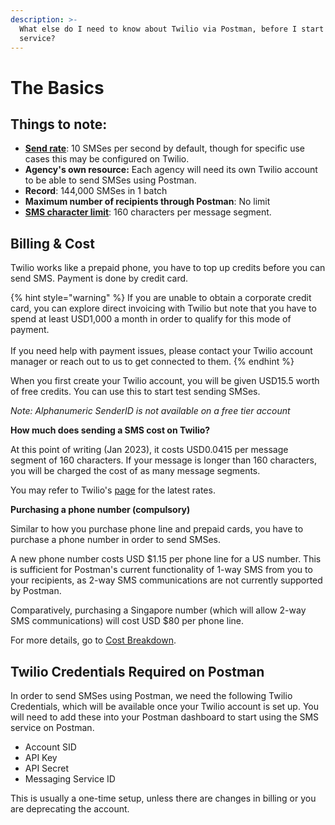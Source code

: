 ```yaml
---
description: >-
  What else do I need to know about Twilio via Postman, before I start using the
  service?
---
```


# The Basics

## Things to note:

* [**Send rate**](https://support.twilio.com/hc/en-us/articles/115002943027-Understanding-Twilio-Rate-Limits-and-Message-Queues): 10 SMSes per second by default, though for specific use cases this may be configured on Twilio.
* **Agency's own resource:** Each agency will need its own Twilio account to be able to send SMSes using Postman.
* **Record**: 144,000 SMSes in 1 batch
* **Maximum number of recipients through Postman**: No limit
* [**SMS character limit**](https://www.twilio.com/docs/glossary/what-sms-character-limit): 160 characters per message segment.

## Billing & Cost

Twilio works like a prepaid phone, you have to top up credits before you can send SMS. Payment is done by credit card.

{% hint style="warning" %}
If you are unable to obtain a corporate credit card, you can explore direct invoicing with Twilio but note that you have to spend at least USD1,000 a month in order to qualify for this mode of payment.\
\
If you need help with payment issues, please contact your Twilio account manager or reach out to us to get connected to them.
{% endhint %}

When you first create your Twilio account, you will be given USD15.5 worth of free credits. You can use this to start test sending SMSes.

_Note: Alphanumeric SenderID is not available on a free tier account_

**How much does sending a SMS cost on Twilio?**

At this point of writing (Jan 2023), it costs USD0.0415 per message segment of 160 characters. If your message is longer than 160 characters, you will be charged the cost of as many message segments.

You may refer to Twilio's [page](https://www.twilio.com/sms/pricing/sg) for the latest rates.

**Purchasing a phone number (compulsory)**

Similar to how you purchase phone line and prepaid cards, you have to purchase a phone number in order to send SMSes.

A new phone number costs USD $1.15 per phone line for a US number. This is sufficient for Postman's current functionality of 1-way SMS from you to your recipients, as 2-way SMS communications are not currently supported by Postman.

Comparatively, purchasing a Singapore number (which will allow 2-way SMS communications) will cost USD $80 per phone line.

For more details, go to [Cost Breakdown](https://guide.postman.gov.sg/faqs/faq-sender/cost-breakdown).

## Twilio Credentials Required on Postman

In order to send SMSes using Postman, we need the following Twilio Credentials, which will be available once your Twilio account is set up. You will need to add these into your Postman dashboard to start using the SMS service on Postman.

* Account SID
* API Key
* API Secret
* Messaging Service ID

This is usually a one-time setup, unless there are changes in billing or you are deprecating the account.

